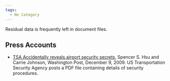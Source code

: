 ```yaml
---
tags:
  - No Category
---
```

Residual data is frequently left in document files.

## Press Accounts

- [TSA Accidentally reveals airport security
  secrets](http://www.washingtonpost.com/wp-dyn/content/article/2009/12/08/AR2009120803206.html),
  Spencer S. Hsu and Carrie Johnson, Washington Post, December 9, 2009.
  US Transportation Security Agency posts a PDF file containing details
  of security procedures.